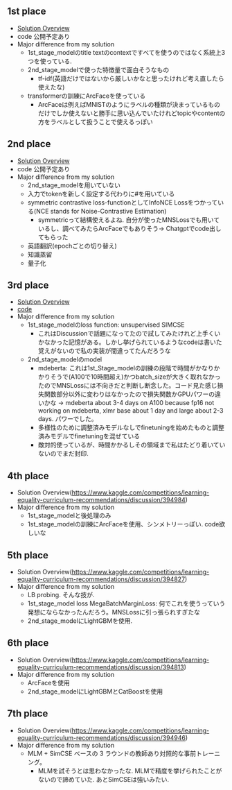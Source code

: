 ## 1st place
* [Solution Overview](https://www.kaggle.com/competitions/learning-equality-curriculum-recommendations/discussion/394812)
* code 公開予定あり
* Major difference from my solution
    * 1st_stage_modelのtitle textのcontextですべてを使うのではなく系統上3つを使っている.
    * 2nd_stage_modelで使った特徴量で面白そうなもの
      * tf-idf(英語だけではないから厳しいかなと思ったけれど考え直したら使えたな)
    * transformerの訓練にArcFaceを使っている
      * ArcFaceは例えばMNISTのようにラベルの種類が決まっているものだけでしか使えないと勝手に思い込んでいたけれどtopicやcontentの方をラベルとして扱うことで使えるっぽい

## 2nd place
* [Solution Overview](https://www.kaggle.com/competitions/learning-equality-curriculum-recommendations/discussion/395110)
* code 公開予定あり
* Major difference from my solution
    * 2nd_stage_modelを用いていない
    * 入力でtokenを新しく設定する代わりに#を用いている
    * symmetric contrastive loss-functionとしてInfoNCE Lossをつかっている(NCE stands for Noise-Contrastive Estimation)
       * symmetricって結構使えるよね. 自分が使ったMNSLossでも用いているし、調べてみたらArcFaceでもありそう-> Chatgptでcode出してもらった
    * 英語翻訳(epochごとの切り替え)
    * 知識蒸留
    * 量子化 

## 3rd place
* [Solution Overview](https://www.kaggle.com/competitions/learning-equality-curriculum-recommendations/discussion/394838)
* [code](https://github.com/syzong/2023-Kaggle-LECR-Top3-TrainCode)
* Major difference from my solution
    * 1st_stage_modelのloss function:  unsupervised SIMCSE 
        * これはDiscussionで話題になってたので試してみたけれど上手くいかなかった記憶がある。しかし挙げられているようなcodeは書いた覚えがないので私の実装が間違ってたんだろうな
    * 2nd_stage_modelのmodel
        * mdeberta: これは1st_Stage_modelの訓練の段階で時間がかなりかかりそうで(A100で10時間超え)かつbatch_sizeが大きく取れなかったのでMNSLossには不向きだと判断し断念した。コード見た感じ損失関数部分以外に変わりはなかったので損失関数かGPUパワーの違いかな -> mdeberta about 3-4 days on A100 because fp16 not working on mdeberta, xlmr base about 1 day and large about 2-3 days. パワーでした。
        * 多様性のために調整済みモデルなしでfinetuningを始めたものと調整済みモデルでfinetuningを混ぜている
        * 敵対的使っているが、時間かかるしその領域まで私はたどり着いていないのでまだ封印.
        


## 4th place
* Solution Overview(https://www.kaggle.com/competitions/learning-equality-curriculum-recommendations/discussion/394984)
* Major difference from my solution
    * 1st_stage_modelと後処理のみ
    * 1st_stage_modelの訓練にArcFaceを使用、シンメトリーっぽい. code欲しいな


## 5th place
* Solution Overview(https://www.kaggle.com/competitions/learning-equality-curriculum-recommendations/discussion/394827)
* Major difference from my solution
    * LB probing. そんな技が.
    * 1st_stage_model loss MegaBatchMarginLoss: 何でこれを使うっていう発想にならなかったんだろう。MNSLossに引っ張られすぎたな
    * 2nd_stage_modelにLightGBMを使用.

## 6th place
* Solution Overview(https://www.kaggle.com/competitions/learning-equality-curriculum-recommendations/discussion/394813)
* Major difference from my solution
    * ArcFaceを使用
    * 2nd_stage_modelにLightGBMとCatBoostを使用


## 7th place
* Solution Overview(https://www.kaggle.com/competitions/learning-equality-curriculum-recommendations/discussion/394946)
* Major difference from my solution
    * MLM + SimCSE ベースの 3 ラウンドの教師あり対照的な事前トレーニング。
        * MLMを試そうとは思わなかったな. MLMで精度を挙げられたことがないので諦めていた. あとSimCSEは強いみたい.
